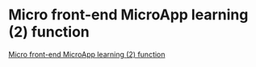 # Micro front-end MicroApp learning (2) function
[Micro front-end MicroApp learning (2) function](https://aiwithcloud.com/2022/09/19/micro_front_end_microapp_learning_2_function/)